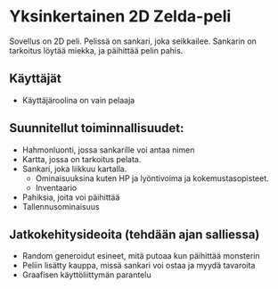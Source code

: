 # Yksinkertainen 2D Zelda-peli

Sovellus on 2D peli. Pelissä on sankari, joka seikkailee. Sankarin on tarkoitus löytää miekka, ja päihittää pelin pahis.

## Käyttäjät
* Käyttäjäroolina on vain pelaaja

## Suunnitellut toiminnallisuudet: 
* Hahmonluonti, jossa sankarille voi antaa nimen
* Kartta, jossa on tarkoitus pelata.
* Sankari, joka liikkuu kartalla. 
	* Ominaisuuksina kuten HP ja lyöntivoima ja kokemustasopisteet.
	* Inventaario
* Pahiksia, joita voi päihittää
* Tallennusominaisuus

## Jatkokehitysideoita (tehdään ajan salliessa)
* Random generoidut esineet, mitä putoaa kun päihittää monsterin
* Peliin lisätty kauppa, missä sankari voi ostaa ja myydä tavaroita
* Graafisen käyttöliittymän parantelu

